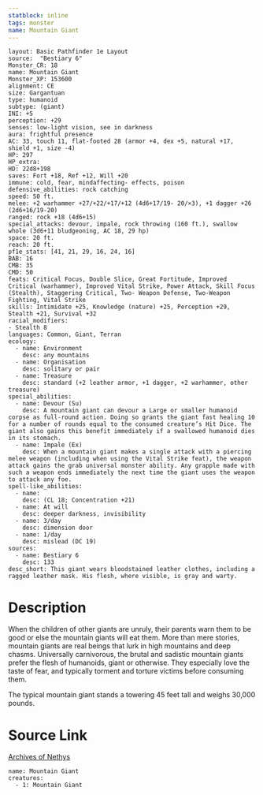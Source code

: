 ```yaml
---
statblock: inline
tags: monster
name: Mountain Giant
---
```

```statblock
layout: Basic Pathfinder 1e Layout
source:  "Bestiary 6"
Monster_CR: 18
name: Mountain Giant
Monster_XP: 153600
alignment: CE
size: Gargantuan
type: humanoid
subtype: (giant)
INI: +5
perception: +29
senses: low-light vision, see in darkness
aura: frightful presence
AC: 33, touch 11, flat-footed 28 (armor +4, dex +5, natural +17, shield +1, size -4)
HP: 297
HP_extra: 
HD: 22d8+198
saves: Fort +18, Ref +12, Will +20
immune: cold, fear, mindaffecting- effects, poison
defensive_abilities: rock catching
speed: 50 ft.
melee: +2 warhammer +27/+22/+17/+12 (4d6+17/19- 20/×3), +1 dagger +26 (2d6+16/19-20)
ranged: rock +18 (4d6+15)
special_attacks: devour, impale, rock throwing (160 ft.), swallow whole (3d6+11 bludgeoning, AC 18, 29 hp)
space: 20 ft.
reach: 20 ft.
pf1e_stats: [41, 21, 29, 16, 24, 16]
BAB: 16
CMB: 35
CMD: 50
feats: Critical Focus, Double Slice, Great Fortitude, Improved Critical (warhammer), Improved Vital Strike, Power Attack, Skill Focus (Stealth), Staggering Critical, Two- Weapon Defense, Two-Weapon Fighting, Vital Strike
skills: Intimidate +25, Knowledge (nature) +25, Perception +29, Stealth +21, Survival +32
racial_modifiers:
- Stealth 8
languages: Common, Giant, Terran
ecology:
  - name: Environment
    desc: any mountains
  - name: Organisation
    desc: solitary or pair
  - name: Treasure
    desc: standard (+2 leather armor, +1 dagger, +2 warhammer, other treasure)
special_abilities:
  - name: Devour (Su)
    desc: A mountain giant can devour a Large or smaller humanoid corpse as full-round action. Doing so grants the giant fast healing 10 for a number of rounds equal to the consumed creature’s Hit Dice. The giant also gains this benefit immediately if a swallowed humanoid dies in its stomach.
  - name: Impale (Ex)
    desc: When a mountain giant makes a single attack with a piercing melee weapon (including when using the Vital Strike feat), the weapon attack gains the grab universal monster ability. Any grapple made with such a weapon ends immediately the next time the giant uses the weapon to attack any foe.
spell-like_abilities:
  - name:
    desc: (CL 18; Concentration +21)
  - name: At will
    desc: deeper darkness, invisibility
  - name: 3/day
    desc: dimension door
  - name: 1/day
    desc: mislead (DC 19)
sources:
  - name: Bestiary 6
    desc: 133
desc_short: This giant wears bloodstained leather clothes, including a ragged leather mask. His flesh, where visible, is gray and warty.
```
# Description
When the children of other giants are unruly, their parents warn them to be good or else the mountain giants will eat them. More than mere stories, mountain giants are real beings that lurk in high mountains and deep chasms. Universally carnivorous, the brutal and sadistic mountain giants prefer the flesh of humanoids, giant or otherwise. They especially love the taste of fear, and typically torment and torture victims before consuming them. 

The typical mountain giant stands a towering 45 feet tall and weighs 30,000 pounds.
# Source Link
[Archives of Nethys](https://aonprd.com/MonsterDisplay.aspx?ItemName=Mountain%20Giant)
```encounter-table
name: Mountain Giant
creatures:
  - 1: Mountain Giant
```
